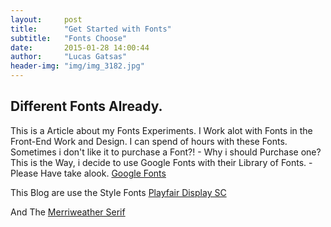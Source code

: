 ```yaml
---
layout:     post
title:      "Get Started with Fonts"
subtitle:   "Fonts Choose"
date:       2015-01-28 14:00:44
author:     "Lucas Gatsas"
header-img: "img/img_3182.jpg"
---
```

<h2 class="section-heading">Different Fonts Already.</h2>


This is a Article about my Fonts Experiments. I Work alot with Fonts in the Front-End Work and Design. 
I can spend of hours with these Fonts. Sometimes i don't like it to purchase a Font?! - Why i should Purchase one?
This is the Way, i decide to use Google Fonts with their Library of Fonts. - 
Please Have take alook. [Google Fonts](https://www.google.com/fonts)  

This Blog are use the Style Fonts 
[Playfair Display SC](https://www.google.com/fonts#UsePlace:use/Collection:Playfair+Display+SC)  

And The 
[Merriweather Serif](http://www.google.com/fonts#QuickUsePlace:quickUse/Family:Merriweather)  

<br>
<!--
<div class="row">
        <div class="col-md-4"></div>
        <div class="col-md-4"><img class="img-circle img-responsive img-center" src="{{ site.baseurl }}/img/9k=.jpg" alt="">  <h3>Helen V. Holmes
                    <small>Designer and Front-End Web Developer @Capital One - U.S.A</small>
                </h3></div>
        <div class="col-md-4"></div>
      </div>
-->


<!--

<a href="#">
    <img src="{{ site.baseurl }}/img/concepts-startup.png" alt="Post Sample Image" style="width:50%">
</a> -->


<!--

<a href="#">
    <img src="{{ site.baseurl }}/img/static.squarespace.jpg" alt="Post Sample Image">
</a>
-->


<!--
<a href="#">
    <img src="{{ site.baseurl }}/img/gitlist.io.png" alt="Post Sample Image">
</a> -->
<!--

<a href="#">
    <img src="{{ site.baseurl }}/img/design.png" alt="Post Sample Image">
</a> 


-->






<!-- 
<a href="#">
    <img src="{{ site.baseurl }}/img/jekyllthemewhite.png" alt="Post Sample Image">
</a> 



 -->



